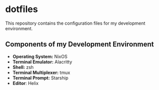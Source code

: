 # dotfiles

This repository contains the configuration files for my development environment.

## Components of my Development Environment

- **Operating System:** NixOS
- **Terminal Emulator:** Alacritty
- **Shell:** zsh
- **Terminal Multiplexer:** tmux
- **Terminal Prompt:** Starship
- **Editor**: Helix
